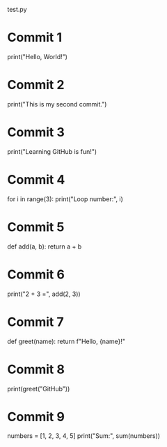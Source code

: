 test.py
# Commit 1
print("Hello, World!")
# Commit 2
print("This is my second commit.")
# Commit 3
print("Learning GitHub is fun!")
# Commit 4
for i in range(3):
    print("Loop number:", i)
# Commit 5
def add(a, b):
    return a + b
# Commit 6
print("2 + 3 =", add(2, 3))
# Commit 7
def greet(name):
    return f"Hello, {name}!"
# Commit 8
print(greet("GitHub"))
# Commit 9
numbers = [1, 2, 3, 4, 5]
print("Sum:", sum(numbers))
